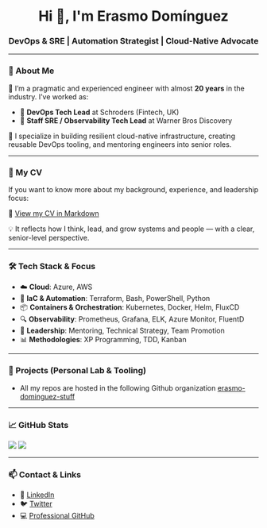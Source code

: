 <h1 align="center">Hi 👋, I'm Erasmo Domínguez</h1>
<h3 align="center">DevOps & SRE | Automation Strategist | Cloud-Native Advocate</h3>

---

### 💼 About Me

🚀 I’m a pragmatic and experienced engineer with almost **20 years** in the industry. I’ve worked as:

- 🔹 **DevOps Tech Lead** at Schroders (Fintech, UK)
- 🔹 **Staff SRE / Observability Tech Lead** at Warner Bros Discovery

🧠 I specialize in building resilient cloud-native infrastructure, creating reusable DevOps tooling, and mentoring engineers into senior roles.

---

### 🧾 My CV

If you want to know more about my background, experience, and leadership focus:

📄 [View my CV in Markdown](https://github.com/erasmolpa/profile/blob/main/cv.md)

💡 It reflects how I think, lead, and grow systems and people — with a clear, senior-level perspective.

---

### 🛠 Tech Stack & Focus

- ☁️ **Cloud**: Azure, AWS  
- 🚀 **IaC & Automation**: Terraform, Bash, PowerShell, Python  
- 📦 **Containers & Orchestration**: Kubernetes, Docker, Helm, FluxCD  
- 🔍 **Observability**: Prometheus, Grafana, ELK, Azure Monitor, FluentD  
- 🧭 **Leadership**: Mentoring, Technical Strategy, Team Promotion  
- 📊 **Methodologies**: XP Programming, TDD, Kanban

---

### 📂 Projects (Personal Lab & Tooling)
- All my repos are hosted in the following Github organization [erasmo-dominguez-stuff](https://github.com/erasmo-dominguez-stuff)
---

### 📈 GitHub Stats

<p align="left">
  <img src="https://github-readme-stats.vercel.app/api?username=erasmolpa&show_icons=true&theme=default" />
  <img src="https://github-readme-stats.vercel.app/api/top-langs/?username=erasmolpa&layout=compact" />
</p>

---

### 📫 Contact & Links

- 💼 [LinkedIn](https://www.linkedin.com/in/erasmodominguez/)
- 🐦 [Twitter](https://twitter.com/erasmolpa)
- 💻 [Professional GitHub](https://github.com/erasmodominguezdc)
